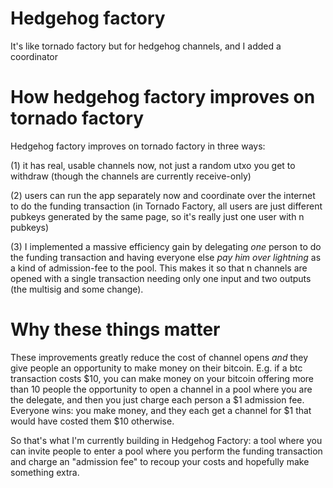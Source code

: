 # Hedgehog factory
It's like tornado factory but for hedgehog channels, and I added a coordinator

# How hedgehog factory improves on tornado factory

Hedgehog factory improves on tornado factory in three ways:

(1) it has real, usable channels now, not just a random utxo you get to withdraw (though the channels are currently receive-only)

(2) users can run the app separately now and coordinate over the internet to do the funding transaction (in Tornado Factory, all users are just different pubkeys generated by the same page, so it's really just one user with n pubkeys)

(3) I implemented a massive efficiency gain by delegating *one* person to do the funding transaction and having everyone else *pay him over lightning* as a kind of admission-fee to the pool. This makes it so that n channels are opened with a single transaction needing only one input and two outputs (the multisig and some change).

# Why these things matter

These improvements greatly reduce the cost of channel opens *and* they give people an opportunity to make money on their bitcoin. E.g. if a btc transaction costs $10, you can make money on your bitcoin offering more than 10 people the opportunity to open a channel in a pool where you are the delegate, and then you just charge each person a $1 admission fee. Everyone wins: you make money, and they each get a channel for $1 that would have costed them $10 otherwise.

So that's what I'm currently building in Hedgehog Factory: a tool where you can invite people to enter a pool where you perform the funding transaction and charge an "admission fee" to recoup your costs and hopefully make something extra. 
